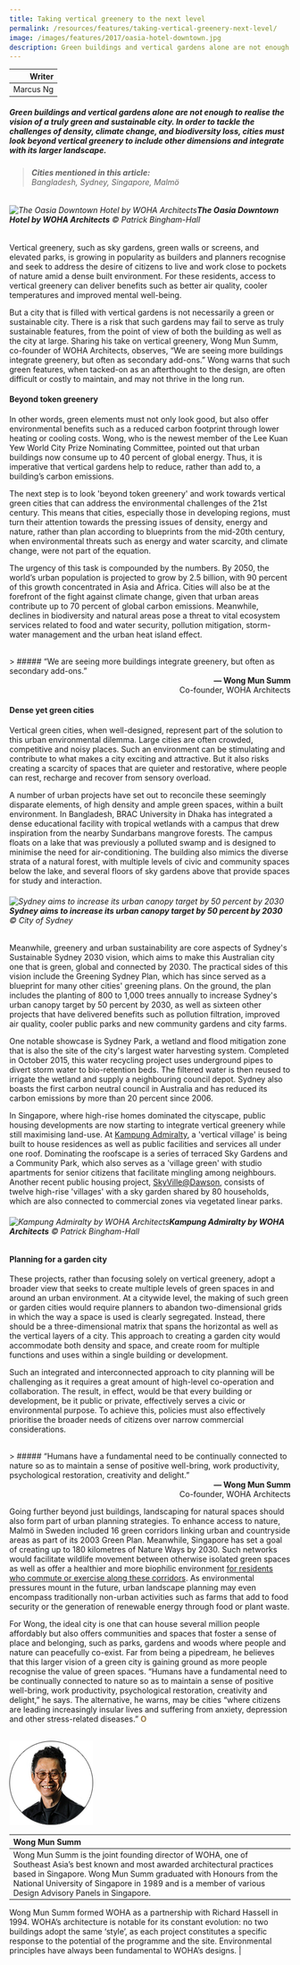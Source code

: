 ```yaml
---
title: Taking vertical greenery to the next level
permalink: /resources/features/taking-vertical-greenery-next-level/
image: /images/features/2017/oasia-hotel-downtown.jpg
description: Green buildings and vertical gardens alone are not enough to realise the vision of a truly green and sustainable city. In order to tackle the challenges of density, climate change, and biodiversity loss, cities must look beyond vertical greenery to include other dimensions and integrate with its larger landscape.
---
```


| Writer |
|---:|
| Marcus Ng |

##### Green buildings and vertical gardens alone are not enough to realise the vision of a truly green and sustainable city. In order to tackle the challenges of density, climate change, and biodiversity loss, cities must look beyond vertical greenery to include other dimensions and integrate with its larger landscape.

> ###### **Cities mentioned in this article:** <br> Bangladesh, Sydney, Singapore, Malmö

###### ![The Oasia Downtown Hotel by WOHA Architects](/images/features/2017/oasia-hotel-downtown.jpg/)**The Oasia Downtown Hotel by WOHA Architects** © Patrick Bingham-Hall

Vertical greenery, such as sky gardens, green walls or screens, and elevated parks, is growing in popularity as builders and planners recognise and seek to address the desire of citizens to live and work close to pockets of nature amid a dense built environment. For these residents, access to vertical greenery can deliver benefits such as better air quality, cooler temperatures and improved mental well-being.

But a city that is filled with vertical gardens is not necessarily a green or sustainable city. There is a risk that such gardens may fail to serve as truly sustainable features, from the point of view of both the building as well as the city at large. Sharing his take on vertical greenery, Wong Mun Summ, co-founder of WOHA Architects, observes, “We are seeing more buildings integrate greenery, but often as secondary add-ons.” Wong warns that such green features, when tacked-on as an afterthought to the design, are often difficult or costly to maintain, and may not thrive in the long run.

#### **Beyond token greenery**

In other words, green elements must not only look good, but also offer environmental benefits such as a reduced carbon footprint through lower heating or cooling costs. Wong, who is the newest member of the Lee Kuan Yew World City Prize Nominating Committee, pointed out that urban buildings now consume up to 40 percent of global energy. Thus, it is imperative that vertical gardens help to reduce, rather than add to, a building’s carbon emissions.

The next step is to look 'beyond token greenery' and work towards vertical green cities that can address the environmental challenges of the 21st century. This means that cities, especially those in developing regions, must turn their attention towards the pressing issues of density, energy and nature, rather than plan according to blueprints from the mid-20th century, when environmental threats such as energy and water scarcity, and climate change, were not part of the equation.

The urgency of this task is compounded by the numbers. By 2050, the world’s urban population is projected to grow by 2.5 billion, with 90 percent of this growth concentrated in Asia and Africa. Cities will also be at the forefront of the fight against climate change, given that urban areas contribute up to 70 percent of global carbon emissions. Meanwhile, declines in biodiversity and natural areas pose a threat to vital ecosystem services related to food and water security, pollution mitigation, storm-water management and the urban heat island effect.

<br>
> ##### “We are seeing more buildings integrate greenery, but often as secondary add-ons.”

<div align="right"><b>— Wong Mun Summ</b><br> Co-founder, WOHA Architects</div>

#### **Dense yet green cities**

Vertical green cities, when well-designed, represent part of the solution to this urban environmental dilemma. Large cities are often crowded, competitive and noisy places. Such an environment can be stimulating and contribute to what makes a city exciting and attractive. But it also risks creating a scarcity of spaces that are quieter and restorative, where people can rest, recharge and recover from sensory overload.

A number of urban projects have set out to reconcile these seemingly disparate elements, of high density and ample green spaces, within a built environment. In Bangladesh, BRAC University in Dhaka has integrated a dense educational facility with tropical wetlands with a campus that drew inspiration from the nearby Sundarbans mangrove forests. The campus floats on a lake that was previously a polluted swamp and is designed to minimise the need for air-conditioning. The building also mimics the diverse strata of a natural forest, with multiple levels of civic and community spaces below the lake, and several floors of sky gardens above that provide spaces for study and interaction.

###### ![Sydney aims to increase its urban canopy target by 50 percent by 2030](/images/features/2018/sydney-tree-canopy.jpg/)**Sydney aims to increase its urban canopy target by 50 percent by 2030** © City of Sydney

Meanwhile, greenery and urban sustainability are core aspects of Sydney's Sustainable Sydney 2030 vision, which aims to make this Australian city one that is green, global and connected by 2030. The practical sides of this vision include the Greening Sydney Plan, which has since served as a blueprint for many other cities' greening plans. On the ground, the plan includes the planting of 800 to 1,000 trees annually to increase Sydney's urban canopy target by 50 percent by 2030, as well as sixteen other projects that have delivered benefits such as pollution filtration, improved air quality, cooler public parks and new community gardens and city farms.

One notable showcase is Sydney Park, a wetland and flood mitigation zone that is also the site of the city's largest water harvesting system. Completed in October 2015, this water recycling project uses underground pipes to divert storm water to bio-retention beds. The filtered water is then reused to irrigate the wetland and supply a neighbouring council depot. Sydney also boasts the first carbon neutral council in Australia and has reduced its carbon emissions by more than 20 percent since 2006.

In Singapore, where high-rise homes dominated the cityscape, public housing developments are now starting to integrate vertical greenery while still maximising land-use. At [Kampung Admiralty](http://www.woha.net/#Kampung-Admiralty), a 'vertical village' is being built to house residences as well as public facilities and services all under one roof. Dominating the roofscape is a series of terraced Sky Gardens and a Community Park, which also serves as a 'village green' with studio apartments for senior citizens that facilitate mingling among neighbours. Another recent public housing project, [SkyVille@Dawson](http://www.archdaily.com/215386/skyville-dawson-woha), consists of twelve high-rise 'villages' with a sky garden shared by 80 households, which are also connected to commercial zones via vegetated linear parks.

###### ![Kampung Admiralty by WOHA Architects](/images/features/2017/kampung-admiralty.jpg/)**Kampung Admiralty by WOHA Architects** © Patrick Bingham-Hall

#### **Planning for a garden city**

These projects, rather than focusing solely on vertical greenery, adopt a broader view that seeks to create multiple levels of green spaces in and around an urban environment. At a citywide level, the making of such green or garden cities would require planners to abandon two-dimensional grids in which the way a space is used is clearly segregated. Instead, there should be a three-dimensional matrix that spans the horizontal as well as the vertical layers of a city. This approach to creating a garden city would accommodate both density and space, and create room for multiple functions and uses within a single building or development.

Such an integrated and interconnected approach to city planning will be challenging as it requires a great amount of high-level co-operation and collaboration. The result, in effect, would be that every building or development, be it public or private, effectively serves a civic or environmental purpose. To achieve this, policies must also effectively prioritise the broader needs of citizens over narrow commercial considerations.

<br>
> ##### “Humans have a fundamental need to be continually connected to nature so as to maintain a sense of positive well-bring, work productivity, psychological restoration, creativity and delight.”

<div align="right"><b>— Wong Mun Summ</b><br> Co-founder, WOHA Architects</div>

Going further beyond just buildings, landscaping for natural spaces should also form part of urban planning strategies. To enhance access to nature, Malmö in Sweden included 16 green corridors linking urban and countryside areas as part of its 2003 Green Plan. Meanwhile, Singapore has set a goal of creating up to 180 kilometres of Nature Ways by 2030. Such networks would facilitate wildlife movement between otherwise isolated green spaces as well as offer a healthier and more biophilic environment [for residents who commute or exercise along these corridors](http://climate-adapt.eea.europa.eu/metadata/adaptation-options/green-spaces-and-corridors-in-urban-areas). As environmental pressures mount in the future, urban landscape planning may even encompass traditionally non-urban activities such as farms that add to food security or the generation of renewable energy through food or plant waste.

For Wong, the ideal city is one that can house several million people affordably but also offers communities and spaces that foster a sense of place and belonging, such as parks, gardens and woods where people and nature can peacefully co-exist. Far from being a pipedream, he believes that this larger vision of a green city is gaining ground as more people recognise the value of green spaces. “Humans have a fundamental need to be continually connected to nature so as to maintain a sense of positive well-bring, work productivity, psychological restoration, creativity and delight,” he says. The alternative, he warns, may be cities “where citizens are leading increasingly insular lives and suffering from anxiety, depression and other stress-related diseases.” **<font color="#967942">O</font>**

<br>

<div style="width:150px"><img src="/images/jury/wong-mun-summ.png" alt="Wong Mun Summ" /></div>

| **Wong Mun Summ** |
|:---|
| Wong Mun Summ is the joint founding director of WOHA, one of Southeast Asia’s best known and most awarded architectural practices based in Singapore. Wong Mun Summ graduated with Honours from the National University of Singapore in 1989 and is a member of various Design Advisory Panels in Singapore.

Wong Mun Summ formed WOHA as a partnership with Richard Hassell in 1994. WOHA’s architecture is notable for its constant evolution: no two buildings adopt the same ‘style’, as each project constitutes a specific response to the potential of the programme and the site. Environmental principles have always been fundamental to WOHA’s designs. |
